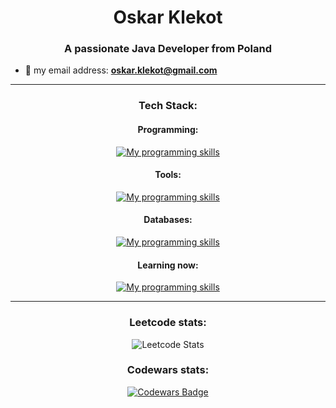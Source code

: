 <h1 align="center">Oskar Klekot</h1>
<h3 align="center">A passionate Java Developer from Poland</h3>


- 📧 my email address: **oskar.klekot@gmail.com**
---

<p align="center">
</p>

<h3 align="center">Tech Stack:</h3>

<h4 align="center">Programming:</h4>

<div align="center">
  
  [![My programming skills](https://skillicons.dev/icons?i=java,python)](https://skillicons.dev)

  <h4 align="center">Tools:</h4>

<div align="center">
  
[![My programming skills](https://skillicons.dev/icons?i=idea,vscode,gradle,git,github)](https://skillicons.dev)

<h4 align="center">Databases:</h4>

<div align="center">
  
[![My programming skills](https://skillicons.dev/icons?i=mysql,postgres)](https://skillicons.dev)



<h4 align="center">Learning now:</h4>
<div align="center">

[![My programming skills](https://skillicons.dev/icons?i=spring,docker,postman,js)](https://skillicons.dev)

---

<h3 align="center">Leetcode stats:</h3>

![Leetcode Stats](https://leetcard.jacoblin.cool/oskar_k)

<h3 align="center">Codewars stats:</h3>

[![Codewars Badge](https://www.codewars.com/users/oskar_k/badges/large)](https://www.codewars.com/users/oskar_k)




